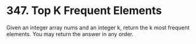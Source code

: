 # 347. Top K Frequent Elements

Given an integer array nums and an integer k, return the k most frequent elements. You may return the answer in any order.
